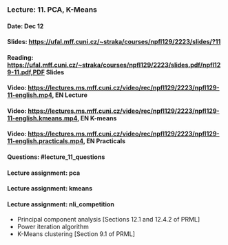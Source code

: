 ### Lecture: 11. PCA, K-Means
#### Date: Dec 12
#### Slides: https://ufal.mff.cuni.cz/~straka/courses/npfl129/2223/slides/?11
#### Reading: https://ufal.mff.cuni.cz/~straka/courses/npfl129/2223/slides.pdf/npfl129-11.pdf,PDF Slides
#### Video: https://lectures.ms.mff.cuni.cz/video/rec/npfl129/2223/npfl129-11-english.mp4, EN Lecture
#### Video: https://lectures.ms.mff.cuni.cz/video/rec/npfl129/2223/npfl129-11-english.kmeans.mp4, EN K-means
#### Video: https://lectures.ms.mff.cuni.cz/video/rec/npfl129/2223/npfl129-11-english.practicals.mp4, EN Practicals
#### Questions: #lecture_11_questions
#### Lecture assignment: pca
#### Lecture assignment: kmeans
#### Lecture assignment: nli_competition

- Principal component analysis [Sections 12.1 and 12.4.2 of PRML]
- Power iteration algorithm
- K-Means clustering [Section 9.1 of PRML]
